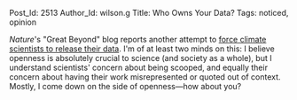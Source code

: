 Post_Id: 2513
Author_Id: wilson.g
Title: Who Owns Your Data?
Tags: noticed, opinion

<p><em>Nature</em>'s "Great Beyond" blog reports another attempt to <a href="http://blogs.nature.com/news/thegreatbeyond/2009/08/climate_researcher_vs_foi_part.html">force climate scientists to release their data</a>. I'm of at least two minds on this: I believe openness is absolutely crucial to science (and society as a whole), but I understand scientists' concern about being scooped, and equally their concern about having their work misrepresented or quoted out of context. Mostly, I come down on the side of openness&mdash;how about you?</p>
